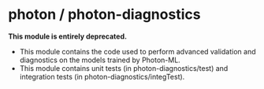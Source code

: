 # photon / photon-diagnostics

**This module is entirely deprecated.**

- This module contains the code used to perform advanced validation and diagnostics on the models trained by Photon-ML.
- This module contains unit tests (in photon-diagnostics/test) and integration tests (in photon-diagnostics/integTest).
